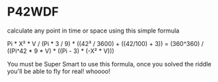 # P42WDF
calculate any point in time or space using this simple formula

Pi * X² * V / (Pi * 3 / 9) * ((42³ / 3600) + ((42/100) + 3)) = (360^360) / ((Pi^42 * 9 * V) * ((Pi - 3) * (-X² * V)))

You must be Super Smart to use this formula, once you solved the riddle you'll be able to fly for real! whoooo!
